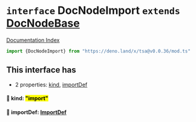 # `interface` DocNodeImport `extends` [DocNodeBase](../private.interface.DocNodeBase/README.md)

[Documentation Index](../README.md)

```ts
import {DocNodeImport} from "https://deno.land/x/tsa@v0.0.36/mod.ts"
```

## This interface has

- 2 properties:
[kind](#-kind-import),
[importDef](#-importdef-importdef)


#### 📄 kind: <mark>"import"</mark>



#### 📄 importDef: [ImportDef](../interface.ImportDef/README.md)



